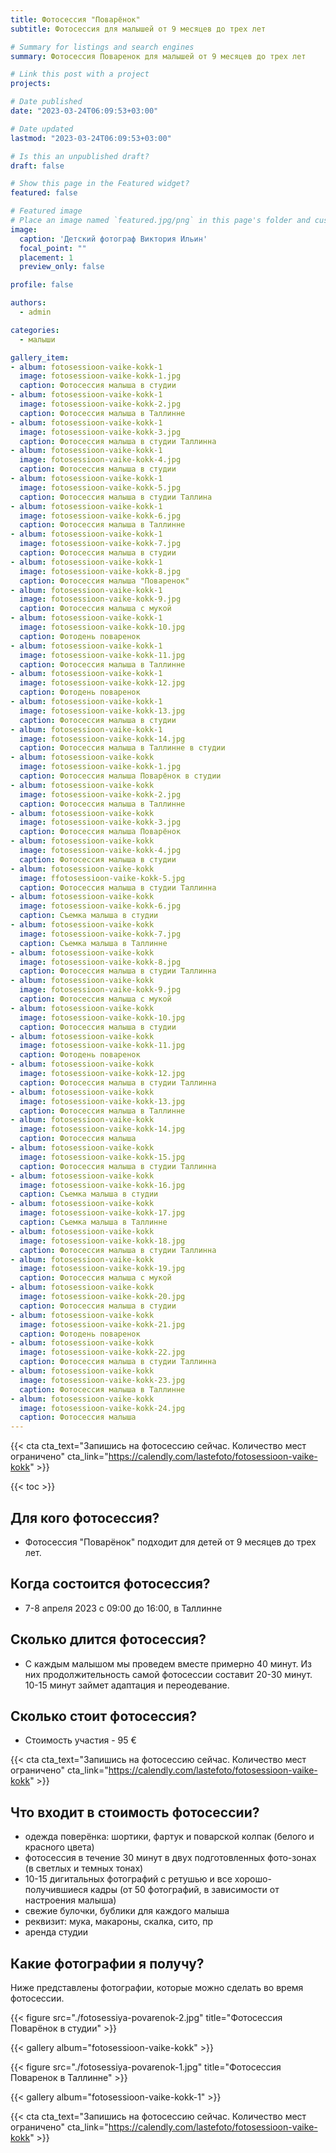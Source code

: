 ```yaml
---
title: Фотосессия "Поварёнок"
subtitle: Фотосессия для малышей от 9 месяцев до трех лет

# Summary for listings and search engines
summary: Фотосессия Поваренок для малышей от 9 месяцев до трех лет

# Link this post with a project
projects: 

# Date published
date: "2023-03-24T06:09:53+03:00"

# Date updated
lastmod: "2023-03-24T06:09:53+03:00"

# Is this an unpublished draft?
draft: false

# Show this page in the Featured widget?
featured: false

# Featured image
# Place an image named `featured.jpg/png` in this page's folder and customize its options here.
image:
  caption: 'Детский фотограф Виктория Ильин'
  focal_point: ""
  placement: 1
  preview_only: false

profile: false

authors:
  - admin

categories:
  - малыши

gallery_item:
- album: fotosessioon-vaike-kokk-1
  image: fotosessioon-vaike-kokk-1.jpg
  caption: Фотосессия малыша в студии 
- album: fotosessioon-vaike-kokk-1
  image: fotosessioon-vaike-kokk-2.jpg
  caption: Фотосессия малыша в Таллинне 
- album: fotosessioon-vaike-kokk-1
  image: fotosessioon-vaike-kokk-3.jpg
  caption: Фотосессия малыша в студии Таллинна
- album: fotosessioon-vaike-kokk-1
  image: fotosessioon-vaike-kokk-4.jpg
  caption: Фотосессия малыша в студии 
- album: fotosessioon-vaike-kokk-1
  image: fotosessioon-vaike-kokk-5.jpg
  caption: Фотосессия малыша в студии Таллина
- album: fotosessioon-vaike-kokk-1
  image: fotosessioon-vaike-kokk-6.jpg
  caption: Фотосессия малыша в Таллинне
- album: fotosessioon-vaike-kokk-1
  image: fotosessioon-vaike-kokk-7.jpg
  caption: Фотосессия малыша в студии
- album: fotosessioon-vaike-kokk-1
  image: fotosessioon-vaike-kokk-8.jpg
  caption: Фотосессия малыша "Поваренок"
- album: fotosessioon-vaike-kokk-1
  image: fotosessioon-vaike-kokk-9.jpg
  caption: Фотосессия малыша с мукой
- album: fotosessioon-vaike-kokk-1
  image: fotosessioon-vaike-kokk-10.jpg
  caption: Фотодень поваренок
- album: fotosessioon-vaike-kokk-1
  image: fotosessioon-vaike-kokk-11.jpg
  caption: Фотосессия малыша в Таллинне
- album: fotosessioon-vaike-kokk-1
  image: fotosessioon-vaike-kokk-12.jpg
  caption: Фотодень поваренок
- album: fotosessioon-vaike-kokk-1
  image: fotosessioon-vaike-kokk-13.jpg
  caption: Фотосессия малыша в студии
- album: fotosessioon-vaike-kokk-1
  image: fotosessioon-vaike-kokk-14.jpg
  caption: Фотосессия малыша в Таллинне в студии
- album: fotosessioon-vaike-kokk
  image: fotosessioon-vaike-kokk-1.jpg
  caption: Фотосессия малыша Поварёнок в студии  
- album: fotosessioon-vaike-kokk
  image: fotosessioon-vaike-kokk-2.jpg
  caption: Фотосессия малыша в Таллинне  
- album: fotosessioon-vaike-kokk
  image: fotosessioon-vaike-kokk-3.jpg
  caption: Фотосессия малыша Поварёнок  
- album: fotosessioon-vaike-kokk
  image: fotosessioon-vaike-kokk-4.jpg
  caption: Фотосессия малыша в студии  
- album: fotosessioon-vaike-kokk
  image: ffotosessioon-vaike-kokk-5.jpg
  caption: Фотосессия малыша в студии Таллинна  
- album: fotosessioon-vaike-kokk
  image: fotosessioon-vaike-kokk-6.jpg
  caption: Съемка малыша в студии  
- album: fotosessioon-vaike-kokk
  image: fotosessioon-vaike-kokk-7.jpg
  caption: Съемка малыша в Таллинне  
- album: fotosessioon-vaike-kokk
  image: fotosessioon-vaike-kokk-8.jpg
  caption: Фотосессия малыша в студии Таллинна 
- album: fotosessioon-vaike-kokk
  image: fotosessioon-vaike-kokk-9.jpg
  caption: Фотосессия малыша с мукой
- album: fotosessioon-vaike-kokk
  image: fotosessioon-vaike-kokk-10.jpg
  caption: Фотосессия малыша в студии
- album: fotosessioon-vaike-kokk
  image: fotosessioon-vaike-kokk-11.jpg
  caption: Фотодень поваренок
- album: fotosessioon-vaike-kokk
  image: fotosessioon-vaike-kokk-12.jpg
  caption: Фотосессия малыша в студии Таллинна
- album: fotosessioon-vaike-kokk
  image: fotosessioon-vaike-kokk-13.jpg
  caption: Фотосессия малыша в Таллинне
- album: fotosessioon-vaike-kokk
  image: fotosessioon-vaike-kokk-14.jpg
  caption: Фотосессия малыша
- album: fotosessioon-vaike-kokk
  image: fotosessioon-vaike-kokk-15.jpg
  caption: Фотосессия малыша в студии Таллинна  
- album: fotosessioon-vaike-kokk
  image: fotosessioon-vaike-kokk-16.jpg
  caption: Съемка малыша в студии  
- album: fotosessioon-vaike-kokk
  image: fotosessioon-vaike-kokk-17.jpg
  caption: Съемка малыша в Таллинне  
- album: fotosessioon-vaike-kokk
  image: fotosessioon-vaike-kokk-18.jpg
  caption: Фотосессия малыша в студии Таллинна 
- album: fotosessioon-vaike-kokk
  image: fotosessioon-vaike-kokk-19.jpg
  caption: Фотосессия малыша с мукой
- album: fotosessioon-vaike-kokk
  image: fotosessioon-vaike-kokk-20.jpg
  caption: Фотосессия малыша в студии
- album: fotosessioon-vaike-kokk
  image: fotosessioon-vaike-kokk-21.jpg
  caption: Фотодень поваренок
- album: fotosessioon-vaike-kokk
  image: fotosessioon-vaike-kokk-22.jpg
  caption: Фотосессия малыша в студии Таллинна
- album: fotosessioon-vaike-kokk
  image: fotosessioon-vaike-kokk-23.jpg
  caption: Фотосессия малыша в Таллинне
- album: fotosessioon-vaike-kokk
  image: fotosessioon-vaike-kokk-24.jpg
  caption: Фотосессия малыша
---
```

{{< cta cta_text="Запишись на фотосессию сейчас. Количество мест ограничено" cta_link="https://calendly.com/lastefoto/fotosessioon-vaike-kokk" >}}

{{< toc >}}

## Для кого фотосессия?
- Фотосессия "Поварёнок" подходит для детей от 9 месяцев до трех лет. 

## Когда состоится фотосессия?
- 7-8 апреля 2023 с 09:00 до 16:00, в Таллинне

## Сколько длится фотосессия?
- С каждым малышом мы проведем вместе примерно 40 минут. Из них продолжительность самой фотосессии составит 20-30 минут. 10-15 минут займет адаптация и переодевание. 

## Сколько стоит фотосессия?
- Стоимость участия - 95 €

{{< cta cta_text="Запишись на фотосессию сейчас. Количество мест ограничено" cta_link="https://calendly.com/lastefoto/fotosessioon-vaike-kokk" >}}

## Что входит в стоимость фотосессии?
- одежда поверёнка: шортики, фартук и поварской колпак (белого и красного цвета)
- фотосессия в течение 30 минут в двух подготовленных фото-зонах (в светлых и темных тонах)
- 10-15 дигитальных фотографий с ретушью и все хорошо-получившиеся кадры (от 50 фотографий, в зависимости от настроения малыша)
- свежие булочки, бублики для каждого малыша
- реквизит: мука, макароны, скалка, сито, пр
- аренда студии

## Какие фотографии я получу?

Ниже представлены фотографии, которые можно сделать во время фотосессии.

{{< figure src="./fotosessiya-povarenok-2.jpg" title="Фотосессия Поварёнок в студии" >}}

{{< gallery album="fotosessioon-vaike-kokk" >}}

{{< figure src="./fotosessiya-povarenok-1.jpg" title="Фотосессия Поваренок в Таллинне" >}}

{{< gallery album="fotosessioon-vaike-kokk-1" >}}

{{< cta cta_text="Запишись на фотосессию сейчас. Количество мест ограничено" cta_link="https://calendly.com/lastefoto/fotosessioon-vaike-kokk" >}}